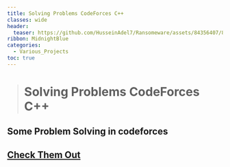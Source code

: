 ```yaml
---
title: Solving Problems CodeForces C++
classes: wide
header:
  teaser: https://github.com/HusseinAdel7/Ransomeware/assets/84356407/8b98f2bb-0d73-4d7e-925f-ceef9d149993
ribbon: MidnightBlue
categories:
  - Various_Projects
toc: true
---
```



> # Solving Problems CodeForces C++
## Some Problem Solving in codeforces 
 
## [Check Them Out ](https://github.com/HusseinAdel7/Problem_Solving_C-_CodeForces)

